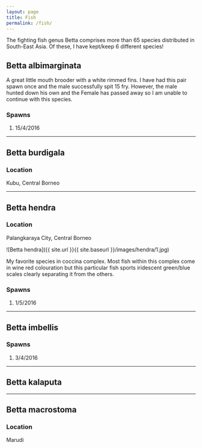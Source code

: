 ```yaml
---
layout: page
title: Fish
permalink: /fish/
---
```


The fighting fish genus Betta comprises more than 65 species distributed in South-East Asia. Of these, I have kept/keep 6 different species!

## Betta albimarginata

A great little mouth brooder with a white rimmed fins. I have had this pair spawn once and the male successfully spit 15 fry. However, the male hunted down his own and the Female has passed away so I am unable to continue with this species.

### Spawns
1. 15/4/2016

---

## Betta burdigala

### Location
Kubu, Central Borneo

---

## Betta hendra

### Location

Palangkaraya City, Central Borneo

![Betta hendra]({{ site.url }}{{ site.baseurl }}/images/hendra/1.jpg)

My favorite species in coccina complex. Most fish within this complex come in wine red colouration but this particular fish sports iridescent green/blue scales clearly separating it from the others.

### Spawns
1. 1/5/2016

---

## Betta imbellis

### Spawns
1. 3/4/2016

---

## Betta kalaputa

---

## Betta macrostoma

### Location

Marudi

